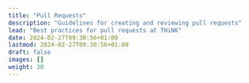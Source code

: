 ```yaml
---
title: "Pull Requests"
description: "Guidelines for creating and reviewing pull requests"
lead: "Best practices for pull requests at THiNK"
date: 2024-02-27T09:30:56+01:00
lastmod: 2024-02-27T09:30:56+01:00
draft: false
images: []
weight: 30
---
```

